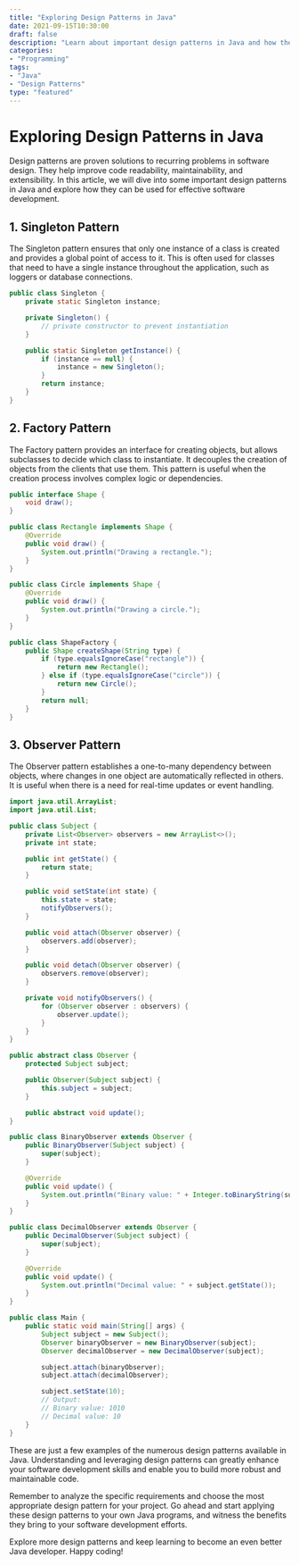 ```yaml
--- 
title: "Exploring Design Patterns in Java"
date: 2021-09-15T10:30:00
draft: false
description: "Learn about important design patterns in Java and how they can improve software development."
categories:
- "Programming"
tags:
- "Java"
- "Design Patterns"
type: "featured"
--- 
```


# Exploring Design Patterns in Java

Design patterns are proven solutions to recurring problems in software design. They help improve code readability, maintainability, and extensibility. In this article, we will dive into some important design patterns in Java and explore how they can be used for effective software development.

## 1. Singleton Pattern

The Singleton pattern ensures that only one instance of a class is created and provides a global point of access to it. This is often used for classes that need to have a single instance throughout the application, such as loggers or database connections.

```java
public class Singleton {
    private static Singleton instance;

    private Singleton() {
        // private constructor to prevent instantiation
    }

    public static Singleton getInstance() {
        if (instance == null) {
            instance = new Singleton();
        }
        return instance;
    }
}
```

## 2. Factory Pattern

The Factory pattern provides an interface for creating objects, but allows subclasses to decide which class to instantiate. It decouples the creation of objects from the clients that use them. This pattern is useful when the creation process involves complex logic or dependencies.

```java
public interface Shape {
    void draw();
}

public class Rectangle implements Shape {
    @Override
    public void draw() {
        System.out.println("Drawing a rectangle.");
    }
}

public class Circle implements Shape {
    @Override
    public void draw() {
        System.out.println("Drawing a circle.");
    }
}

public class ShapeFactory {
    public Shape createShape(String type) {
        if (type.equalsIgnoreCase("rectangle")) {
            return new Rectangle();
        } else if (type.equalsIgnoreCase("circle")) {
            return new Circle();
        }
        return null;
    }
}
```

## 3. Observer Pattern

The Observer pattern establishes a one-to-many dependency between objects, where changes in one object are automatically reflected in others. It is useful when there is a need for real-time updates or event handling.

```java
import java.util.ArrayList;
import java.util.List;

public class Subject {
    private List<Observer> observers = new ArrayList<>();
    private int state;

    public int getState() {
        return state;
    }

    public void setState(int state) {
        this.state = state;
        notifyObservers();
    }

    public void attach(Observer observer) {
        observers.add(observer);
    }

    public void detach(Observer observer) {
        observers.remove(observer);
    }

    private void notifyObservers() {
        for (Observer observer : observers) {
            observer.update();
        }
    }
}

public abstract class Observer {
    protected Subject subject;

    public Observer(Subject subject) {
        this.subject = subject;
    }

    public abstract void update();
}

public class BinaryObserver extends Observer {
    public BinaryObserver(Subject subject) {
        super(subject);
    }

    @Override
    public void update() {
        System.out.println("Binary value: " + Integer.toBinaryString(subject.getState()));
    }
}

public class DecimalObserver extends Observer {
    public DecimalObserver(Subject subject) {
        super(subject);
    }

    @Override
    public void update() {
        System.out.println("Decimal value: " + subject.getState());
    }
}

public class Main {
    public static void main(String[] args) {
        Subject subject = new Subject();
        Observer binaryObserver = new BinaryObserver(subject);
        Observer decimalObserver = new DecimalObserver(subject);

        subject.attach(binaryObserver);
        subject.attach(decimalObserver);

        subject.setState(10);
        // Output:
        // Binary value: 1010
        // Decimal value: 10
    }
}
```

These are just a few examples of the numerous design patterns available in Java. Understanding and leveraging design patterns can greatly enhance your software development skills and enable you to build more robust and maintainable code.

Remember to analyze the specific requirements and choose the most appropriate design pattern for your project. Go ahead and start applying these design patterns to your own Java programs, and witness the benefits they bring to your software development efforts.

Explore more design patterns and keep learning to become an even better Java developer. Happy coding!
